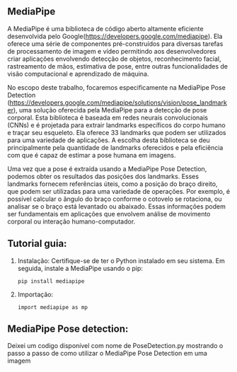 ## MediaPipe 

A MediaPipe é uma biblioteca de código aberto altamente eficiente desenvolvida pelo Google(https://developers.google.com/mediapipe). Ela oferece uma série de componentes pré-construídos para diversas tarefas de processamento de imagem e vídeo permitindo aos desenvolvedores criar aplicações envolvendo detecção de objetos, reconhecimento facial, rastreamento de mãos, estimativa de pose, entre outras funcionalidades de visão computacional e aprendizado de máquina.

No escopo deste trabalho, focaremos especificamente na MediaPipe Pose Detection (https://developers.google.com/mediapipe/solutions/vision/pose_landmarker), uma solução oferecida pela MediaPipe para a detecção de pose corporal. Esta biblioteca é baseada em redes neurais convolucionais (CNNs) e é projetada para extrair landmarks específicos do corpo humano e traçar seu esqueleto. Ela oferece 33 landmarks que podem ser utilizados para uma variedade de aplicações. A escolha desta biblioteca se deu principalmente pela quantidade de landmarks oferecidos e pela eficiência com que é capaz de
estimar a pose humana em imagens.

Uma vez que a pose é extraída usando a MediaPipe Pose Detection, podemos obter os resultados das posições dos landmarks. Esses landmarks fornecem referências úteis, como a posição do braço direito, que podem ser utilizadas para uma variedade de operações. Por exemplo, é possível calcular o ângulo do braço conforme o cotovelo se rotaciona, ou analisar se o braço está levantado ou abaixado. Essas informações podem ser fundamentais em aplicações que envolvem análise de movimento corporal ou interação humano-computador.

## Tutorial guia: 
1. Instalação:
Certifique-se de ter o Python instalado em seu sistema. Em seguida, instale a MediaPipe usando o pip:
    ```
    pip install mediapipe
    ```
2. Importação: 
    ```
    import mediapipe as mp 
    ```
## MediaPipe Pose detection:
Deixei um codigo disponível com nome de PoseDetection.py mostrando o passo a passo de como utilizar o MediaPipe Pose Detection em uma imagem 